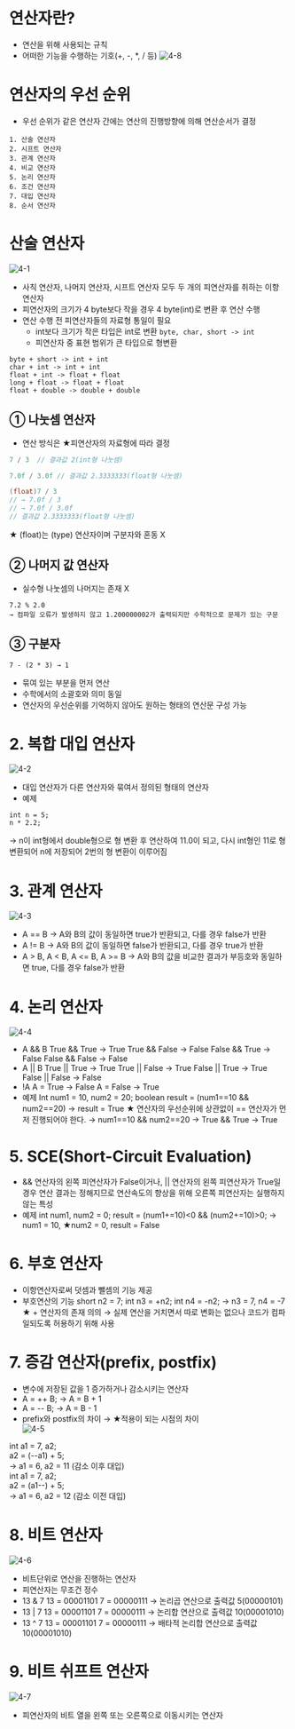 # 연산자란?
- 연산을 위해 사용되는 규칙
- 어떠한 기능을 수행하는 기호(+, -, *, / 등)
![4-8](https://cremazer.github.io/assets/img/java/20140919/20171207_001_java-Types-of-Operators.jpg)

# 연산자의 우선 순위
- 우선 순위가 같은 연산자 간에는 연산의 진행방향에 의해 연산순서가 결정
```
1. 산술 연산자
2. 시프트 연산자
3. 관계 연산자
4. 비교 연산자
5. 논리 연산자
6. 조건 연산자
7. 대입 연산자
8. 순서 연산자
```
# 산술 연산자  
![4-1](https://user-images.githubusercontent.com/48504392/67632012-0fec8680-f8e1-11e9-83e1-d26461fd79ef.png)  
- 사칙 연산자, 나머지 연산자, 시프트 연산자 모두 두 개의 피연산자를 취하는 이항 연산자
- 피연산자의 크기가 4 byte보다 작을 경우 4 byte(int)로 변환 후 연산 수행
- 연산 수행 전 피연산자들의 자료형 통일이 필요
	- int보다 크기가 작은 타입은 int로 변환
	`byte, char, short -> int`
	- 피연산자 중 표현 범위가 큰 타입으로 형변환
```
byte + short -> int + int
char + int -> int + int
float + int -> float + float
long + float -> float + float
float + double -> double + double
```
## ① 나눗셈 연산자  
- 연산 방식은 ★피연산자의 자료형에 따라 결정
```java
7 / 3  // 결과값 2(int형 나눗셈)  

7.0f / 3.0f // 결과값 2.3333333(float형 나눗셈)  

(float)7 / 3  
// → 7.0f / 3  
// → 7.0f / 3.0f  
// 결과값 2.3333333(float형 나눗셈)  
```
★ (float)는 (type) 연산자이며 구분자와 혼동 X  

## ② 나머지 값 연산자  
- 실수형 나눗셈의 나머지는 존재 X  
```
7.2 % 2.0  
→ 컴파일 오류가 발생하지 않고 1.200000002가 출력되지만 수학적으로 문제가 있는 구문  
```
## ③ 구분자  
`7 - (2 * 3) → 1`
- 묶여 있는 부분을 먼저 연산  
- 수학에서의 소괄호와 의미 동일  
- 연산자의 우선순위를 기억하지 않아도 원하는 형태의 연산문 구성 가능  

# 2. 복합 대입 연산자  
![4-2](https://user-images.githubusercontent.com/48504392/67632026-33afcc80-f8e1-11e9-9887-ede6a5609de2.png)
- 대입 연산자가 다른 연산자와 묶여서 정의된 형태의 연산자
- 예제
```
int n = 5;
n * 2.2;
```
→ n이 int형에서 double형으로 형 변환 후 연산하여 11.0이 되고, 다시 int형인 11로 형 변환되어 n에 저장되어 2번의 형 변환이 이루어짐

# 3. 관계 연산자  
![4-3](https://user-images.githubusercontent.com/48504392/67632029-40ccbb80-f8e1-11e9-96e6-5722da6380c8.png)
- A == B → A와 B의 값이 동일하면 true가 반환되고, 다를 경우 false가 반환
- A  != B → A와 B의 값이 동일하면 false가 반환되고, 다를 경우 true가 반환
- A > B, A < B, A <= B, A >= B
→ A와 B의 값을 비교한 결과가 부등호와 동일하면 true, 다를 경우 false가 반환

# 4. 논리 연산자  
![4-4](https://user-images.githubusercontent.com/48504392/67632038-593cd600-f8e1-11e9-854a-c149613fdf4d.png)
- A && B
True && True → True
True && False → False
False && True → False
False && False → False
- A || B
True || True → True
True || False → True
False || True → True
False || False → False
- !A
A = True → False
A = False → True
- 예제
Int num1 = 10, num2 = 20;
boolean result = (num1==10 && num2==20)
→ result = True
★ 연산자의 우선순위에 상관없이 == 연산자가 먼저 진행되어야 한다.
→ num1==10 && num2==20
→ True && True
→ True

# 5. SCE(Short-Circuit Evaluation)
- && 연산자의 왼쪽 피연산자가 False이거나, || 연산자의 왼쪽 피연산자가 True일 경우 연산 결과는 정해지므로 연산속도의 향상을 위해 오른쪽 피연산자는 실행하지 않는 특성
- 예제
int num1, num2 = 0;
result = (num1+=10)<0 && (num2+=10)>0;
→ num1 = 10, ★num2 = 0, result = False

# 6. 부호 연산자
- 이항연산자로써 덧셈과 뺄셈의 기능 제공
- 부호연산의 기능
short n2 = 7;
int n3 = +n2;
int n4 = -n2;
→ n3 = 7, n4 = -7
★ + 연산자의 존재 의의
→ 실제 연산을 거치면서 따로 변화는 없으나 코드가 컴파일되도록 허용하기 위해 사용

# 7. 증감 연산자(prefix, postfix)
- 변수에 저장된 값을 1 증가하거나 감소시키는 연산자
- A = ++ B;
→ A = B + 1
- A = -- B;
→ A = B - 1
- prefix와 postfix의 차이
→ ★적용이 되는 시점의 차이  
![4-5](https://user-images.githubusercontent.com/48504392/67632041-60fc7a80-f8e1-11e9-9726-c8e749793b91.png)

int a1 = 7, a2;  
a2 = (--a1) + 5;  
→ a1 = 6, a2 = 11 (감소 이후 대입)  
int a1 = 7, a2;  
a2 = (a1--) + 5;  
→ a1 = 6, a2 = 12 (감소 이전 대입)  

# 8. 비트 연산자  
![4-6](https://user-images.githubusercontent.com/48504392/67632049-770a3b00-f8e1-11e9-984b-70b1de9cc10e.png)
- 비트단위로 연산을 진행하는 연산자
- 피연산자는 무조건 정수
- 13 & 7
13 = 00001101 
7  = 00000111
→ 논리곱 연산으로 출력값 5(00000101)  
- 13 | 7
13 = 00001101 
7  = 00000111
→ 논리합 연산으로 출력값 10(00001010)  
- 13 ^ 7
13 = 00001101 
7  = 00000111
→ 배타적 논리합 연산으로 출력값 10(00001010)  

# 9. 비트 쉬프트 연산자  
![4-7](https://user-images.githubusercontent.com/48504392/67632050-7f627600-f8e1-11e9-9f10-722c82e5fd44.png)
- 피연산자의 비트 열을 왼쪽 또는 오른쪽으로 이동시키는 연산자
